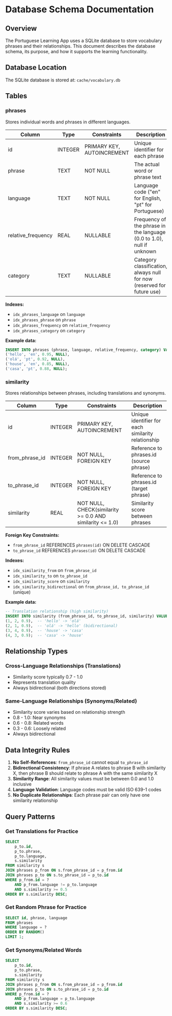 # Database Schema Documentation

## Overview

The Portuguese Learning App uses a SQLite database to store vocabulary phrases and their relationships. This document describes the database schema, its purpose, and how it supports the learning functionality.

## Database Location

The SQLite database is stored at: `cache/vocabulary.db`

## Tables

### phrases

Stores individual words and phrases in different languages.

| Column | Type | Constraints | Description |
|--------|------|-------------|-------------|
| id | INTEGER | PRIMARY KEY, AUTOINCREMENT | Unique identifier for each phrase |
| phrase | TEXT | NOT NULL | The actual word or phrase text |
| language | TEXT | NOT NULL | Language code ("en" for English, "pt" for Portuguese) |
| relative_frequency | REAL | NULLABLE | Frequency of the phrase in the language (0.0 to 1.0), null if unknown |
| category | TEXT | NULLABLE | Category classification, always null for now (reserved for future use) |

**Indexes:**
- `idx_phrases_language` on `language`
- `idx_phrases_phrase` on `phrase`
- `idx_phrases_frequency` on `relative_frequency`
- `idx_phrases_category` on `category`

**Example data:**
```sql
INSERT INTO phrases (phrase, language, relative_frequency, category) VALUES
('hello', 'en', 0.95, NULL),
('olá', 'pt', 0.92, NULL),
('house', 'en', 0.85, NULL),
('casa', 'pt', 0.88, NULL);
```

### similarity

Stores relationships between phrases, including translations and synonyms.

| Column | Type | Constraints | Description |
|--------|------|-------------|-------------|
| id | INTEGER | PRIMARY KEY, AUTOINCREMENT | Unique identifier for each similarity relationship |
| from_phrase_id | INTEGER | NOT NULL, FOREIGN KEY | Reference to phrases.id (source phrase) |
| to_phrase_id | INTEGER | NOT NULL, FOREIGN KEY | Reference to phrases.id (target phrase) |
| similarity | REAL | NOT NULL, CHECK(similarity >= 0.0 AND similarity <= 1.0) | Similarity score between phrases |

**Foreign Key Constraints:**
- `from_phrase_id` REFERENCES `phrases(id)` ON DELETE CASCADE
- `to_phrase_id` REFERENCES `phrases(id)` ON DELETE CASCADE

**Indexes:**
- `idx_similarity_from` on `from_phrase_id`
- `idx_similarity_to` on `to_phrase_id`
- `idx_similarity_score` on `similarity`
- `idx_similarity_bidirectional` on `from_phrase_id, to_phrase_id` (unique)

**Example data:**
```sql
-- Translation relationship (high similarity)
INSERT INTO similarity (from_phrase_id, to_phrase_id, similarity) VALUES
(1, 2, 0.9),  -- 'hello' -> 'olá'
(2, 1, 0.9),  -- 'olá' -> 'hello' (bidirectional)
(3, 4, 0.9),  -- 'house' -> 'casa'
(4, 3, 0.9);  -- 'casa' -> 'house'
```

## Relationship Types

### Cross-Language Relationships (Translations)
- Similarity score typically 0.7 - 1.0
- Represents translation quality
- Always bidirectional (both directions stored)

### Same-Language Relationships (Synonyms/Related)
- Similarity score varies based on relationship strength
- 0.8 - 1.0: Near synonyms
- 0.6 - 0.8: Related words
- 0.3 - 0.6: Loosely related
- Always bidirectional

## Data Integrity Rules

1. **No Self-References**: `from_phrase_id` cannot equal `to_phrase_id`
2. **Bidirectional Consistency**: If phrase A relates to phrase B with similarity X, then phrase B should relate to phrase A with the same similarity X
3. **Similarity Range**: All similarity values must be between 0.0 and 1.0 inclusive
4. **Language Validation**: Language codes must be valid ISO 639-1 codes
5. **No Duplicate Relationships**: Each phrase pair can only have one similarity relationship

## Query Patterns

### Get Translations for Practice
```sql
SELECT 
    p_to.id,
    p_to.phrase,
    p_to.language,
    s.similarity
FROM similarity s
JOIN phrases p_from ON s.from_phrase_id = p_from.id
JOIN phrases p_to ON s.to_phrase_id = p_to.id
WHERE p_from.id = ? 
    AND p_from.language != p_to.language
    AND s.similarity >= 0.5
ORDER BY s.similarity DESC;
```

### Get Random Phrase for Practice
```sql
SELECT id, phrase, language 
FROM phrases 
WHERE language = ?
ORDER BY RANDOM() 
LIMIT 1;
```

### Get Synonyms/Related Words
```sql
SELECT 
    p_to.id,
    p_to.phrase,
    s.similarity
FROM similarity s
JOIN phrases p_from ON s.from_phrase_id = p_from.id
JOIN phrases p_to ON s.to_phrase_id = p_to.id
WHERE p_from.id = ? 
    AND p_from.language = p_to.language
    AND s.similarity >= 0.6
ORDER BY s.similarity DESC;
```

